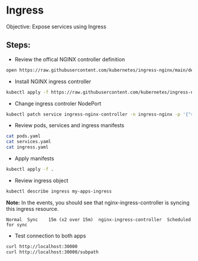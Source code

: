 # Ingress
Objective: Expose services using Ingress

## Steps:
* Review the offical NGINX controller definition
```bash
open https://raw.githubusercontent.com/kubernetes/ingress-nginx/main/deploy/static/provider/cloud/deploy.yaml
```

* Install NGINX ingress controller
```bash
kubectl apply -f https://raw.githubusercontent.com/kubernetes/ingress-nginx/main/deploy/static/provider/cloud/deploy.yaml
``` 
* Change ingress controler NodePort
```bash
kubectl patch service ingress-nginx-controller -n ingress-nginx -p '{"spec": {"type": "NodePort", "ports": [{"port": 80, "nodePort": 30000, "protocol": "TCP", "targetPort": 80}]}}'
```

* Review pods, services and ingress manifests
```bash
cat pods.yaml
cat services.yaml
cat ingress.yaml
```

* Apply manifests
```bash
kubectl apply -f .
```

* Review ingress object
```bash
kubectl describe ingress my-apps-ingress
```
**Note:** In the events, you should see that nginx-ingress-controller is syncing this ingress resource. 
```
Normal  Sync    15m (x2 over 15m)  nginx-ingress-controller  Scheduled for sync
```

* Test connection to both apps
```bash
curl http://localhost:30000
curl http://localhost:30000/subpath
```